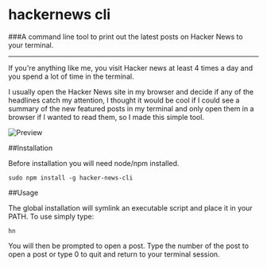hackernews cli
==========

###A command line tool to print out the latest posts on Hacker News to your terminal.

---

If you're anything like me, you visit Hacker news at least 4 times a day and you spend a lot of time in the terminal.

I usually open the Hacker News site in my browser and decide if any of the headlines catch my attention, I thought it would be cool if I could see a summary of the new featured posts in my terminal and only open them in a browser if I wanted to read them, so I made this simple tool.

![Preview](http://s3-eu-west-1.amazonaws.com/matt-github/hn.png)

##Installation

Before installation you will need node/npm installed.


    sudo npm install -g hacker-news-cli
    
##Usage

The global installation will symlink an executable script and place it in your PATH. To use simply type:

    hn
    
You will then be prompted to open a post. Type the number of the post to open a post or type 0 to quit and return to your terminal session.
